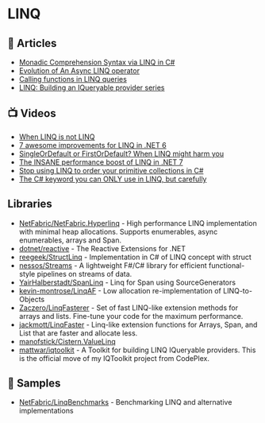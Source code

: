 # LINQ

## 📕 Articles
- [Monadic Comprehension Syntax via LINQ in C#](https://tyrrrz.me/blog/monadic-comprehension-via-linq)
- [Evolution of An Async LINQ operator](http://blog.i3arnon.com/2021/07/12/async-linq-operator/)
- [Calling functions in LINQ queries](http://tomasp.net/blog/linq-expand.aspx/)
- [LINQ: Building an IQueryable provider series](https://docs.microsoft.com/en-us/archive/blogs/mattwar/linq-building-an-iqueryable-provider-series)
## 📺 Videos
- [When LINQ is not LINQ](https://www.youtube.com/watch?v=t2NA1hHT1JE)
- [7 awesome improvements for LINQ in .NET 6](https://www.youtube.com/watch?v=sIXKpyhxHR8)
- [SingleOrDefault or FirstOrDefault? When LINQ might harm you](https://www.youtube.com/watch?v=ZTWl2s8ScMc)
- [The INSANE performance boost of LINQ in .NET 7](https://www.youtube.com/watch?v=zCKwlgtVLnQ)
- [Stop using LINQ to order your primitive collections in C#](https://www.youtube.com/watch?v=K1Ye_QEpAq8)
- [The C# keyword you can ONLY use in LINQ, but carefully](https://www.youtube.com/watch?v=1_xY6JwSm94)

## Libraries
- [NetFabric/NetFabric.Hyperlinq](https://github.com/NetFabric/NetFabric.Hyperlinq) - High performance LINQ implementation with minimal heap allocations. Supports enumerables, async enumerables, arrays and Span<T>.
- [dotnet/reactive](https://github.com/dotnet/reactive) - The Reactive Extensions for .NET
- [reegeek/StructLinq](https://github.com/reegeek/StructLinq) - Implementation in C# of LINQ concept with struct
- [nessos/Streams](https://github.com/nessos/Streams) - A lightweight F#/C# library for efficient functional-style pipelines on streams of data.
- [YairHalberstadt/SpanLinq](https://github.com/YairHalberstadt/SpanLinq) - Linq for Span<T> using SourceGenerators
- [kevin-montrose/LinqAF](https://github.com/kevin-montrose/LinqAF) - Low allocation re-implementation of LINQ-to-Objects
- [Zaczero/LinqFasterer](https://github.com/Zaczero/LinqFasterer) - Set of fast LINQ-like extension methods for arrays and lists. Fine-tune your code for the maximum performance.
- [jackmott/LinqFaster](https://github.com/jackmott/LinqFaster) - Linq-like extension functions for Arrays, Span<T>, and List<T> that are faster and allocate less.
- [manofstick/Cistern.ValueLinq](https://github.com/manofstick/Cistern.ValueLinq)
- [mattwar/iqtoolkit](https://github.com/mattwar/iqtoolkit) - A Toolkit for building LINQ IQueryable providers. This is the official move of my IQToolkit project from CodePlex.
## 🚀 Samples
- [NetFabric/LinqBenchmarks](https://github.com/NetFabric/LinqBenchmarks) - Benchmarking LINQ and alternative implementations
